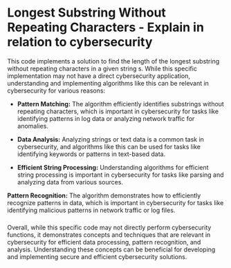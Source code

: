 # Longest Substring Without Repeating Characters - Explain in relation to cybersecurity

This code implements a solution to find the length of the longest substring without repeating characters in a given string s. While this specific implementation may not have a direct cybersecurity application, understanding and implementing algorithms like this can be relevant in cybersecurity for various reasons:

- **Pattern Matching:** The algorithm efficiently identifies substrings without repeating characters, which is important in cybersecurity for tasks like identifying patterns in log data or analyzing network traffic for anomalies.

- **Data Analysis:** Analyzing strings or text data is a common task in cybersecurity, and algorithms like this can be used for tasks like identifying keywords or patterns in text-based data.

- **Efficient String Processing:** Understanding algorithms for efficient string processing is important in cybersecurity for tasks like parsing and analyzing data from various sources.

**Pattern Recognition:** The algorithm demonstrates how to efficiently recognize patterns in data, which is important in cybersecurity for tasks like identifying malicious patterns in network traffic or log files.
###
Overall, while this specific code may not directly perform cybersecurity functions, it demonstrates concepts and techniques that are relevant in cybersecurity for efficient data processing, pattern recognition, and analysis. Understanding these concepts can be beneficial for developing and implementing secure and efficient cybersecurity solutions.
